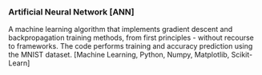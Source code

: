 ### Artificial Neural Network [ANN]

A machine learning algorithm that implements gradient descent and backpropagation training methods, from first principles - without recourse to frameworks. The code performs training and accuracy prediction using the MNIST dataset. [Machine Learning, Python, Numpy, Matplotlib, Scikit-Learn]
